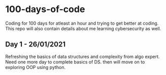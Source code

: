 # 100-days-of-code
Coding for 100 days for atleast an hour and trying to get better at coding. <br>
This repo will also contain details about me learning cybersecurity as well.
## Day 1 - 26/01/2021
Refreshing the basics of data structures and complexity from algo expert. Need one more day to complete basics of DS. then will move on to exploring OOP using python.
